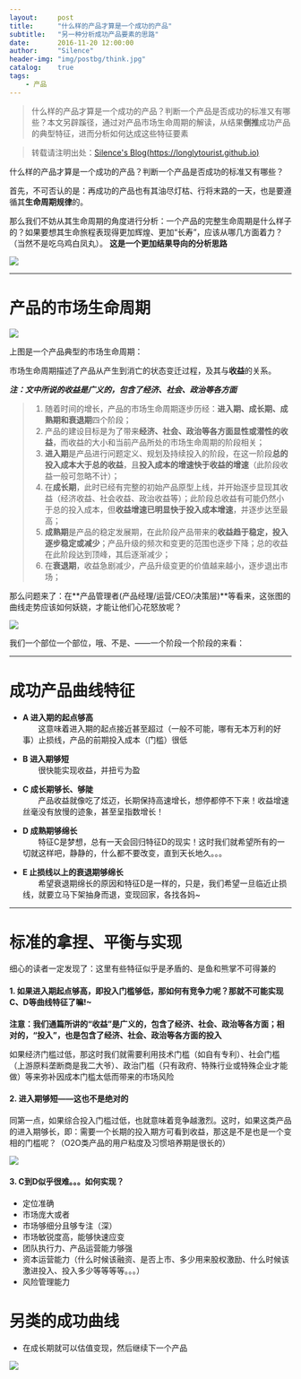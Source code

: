 ```yaml
---
layout:     post
title:      "什么样的产品才算是一个成功的产品"
subtitle:   "另一种分析成功产品要素的思路"
date:       2016-11-20 12:00:00
author:     "Silence"
header-img: "img/postbg/think.jpg"
catalog:    true
tags:
    - 产品
---
```

> 什么样的产品才算是一个成功的产品？判断一个产品是否成功的标准又有哪些？本文另辟蹊径，通过对产品市场生命周期的解读，从结果**倒推**成功产品的典型特征，进而分析如何达成这些特征要素

> 转载请注明出处：[Silence's Blog(https://longlytourist.github.io)](https://longlytourist.github.io)

什么样的产品才算是一个成功的产品？判断一个产品是否成功的标准又有哪些？

首先，不可否认的是：再成功的产品也有其油尽灯枯、行将末路的一天，也是要遵循其**生命周期规律**的。

那么我们不妨从其生命周期的角度进行分析：一个产品的完整生命周期是什么样子的？如果要想其生命旅程表现得更加辉煌、更加“长寿”，应该从哪几方面着力？（当然不是吃乌鸡白凤丸）。
**这是一个更加结果导向的分析思路**


![](http://ogw4950jb.bkt.clouddn.com/%E4%BA%BA%E7%89%A9/%E5%9B%BD%E7%94%BB%E9%A3%8E/%E7%82%BC%E4%B8%B9.jpg?imageMogr2/thumbnail/500x)


---
# 产品的市场生命周期

![](http://ogw4950jb.bkt.clouddn.com/%E5%9B%BE%E6%A0%87/IT%E5%B8%82%E5%9C%BA%E7%94%9F%E5%91%BD%E5%91%A8%E6%9C%9F.jpg?imageMogr2/thumbnail/500x)

上图是一个产品典型的市场生命周期：

市场生命周期描述了产品从产生到消亡的状态变迁过程，及其与**收益**的关系。

***注：文中所说的收益是广义的，包含了经济、社会、政治等各方面***

> 1. 随着时间的增长，产品的市场生命周期逐步历经：**进入期、成长期、成熟期和衰退期**四个阶段；
> 2. 产品的建设目标是为了带来**经济、社会、政治等各方面显性或潜性的收益**，而收益的大小和当前产品所处的市场生命周期的阶段相关；
> 3. **进入期**是产品进行问题定义、规划及持续投入的阶段，在这一阶段**总的投入成本大于总的收益**，且**投入成本的增速快于收益的增速**（此阶段收益一般可忽略不计）；
> 4. 在**成长期**，此时已经有完整的初始产品原型上线，并开始逐步显现其收益（经济收益、社会收益、政治收益等）；此阶段总收益有可能仍然小于总的投入成本，但**收益增速已明显快于投入成本增速**，并逐步达至最高；
> 5. **成熟期**是产品的稳定发展期，在此阶段产品带来的**收益趋于稳定，投入逐步稳定或减少**；产品升级的频次和变更的范围也逐步下降；总的收益在此阶段达到顶峰，其后逐渐减少；
> 6. 在**衰退期**，收益急剧减少，产品升级变更的价值越来越小，逐步退出市场；

那么问题来了：在**产品管理者(产品经理/运营/CEO/决策层)**等看来，这张图的曲线走势应该如何妖娆，才能让他们心花怒放呢？

![](http://ogw4950jb.bkt.clouddn.com/%E4%BA%BA%E7%89%A9/%E6%90%9E%E7%AC%91/%E7%8C%A5%E7%90%90%E7%94%B7.jpg?imageMogr2/thumbnail/500x)

我们一个部位一个部位，哦、不是、——一个阶段一个阶段的来看：

---
# 成功产品曲线特征
- **A 进入期的起点够高**
<br>&nbsp;&nbsp;&nbsp;&nbsp;&nbsp;&nbsp;
这意味着进入期的起点接近甚至超过（一般不可能，哪有无本万利的好事）止损线，产品的前期投入成本（门槛）很低

- **B 进入期够短**
<br>&nbsp;&nbsp;&nbsp;&nbsp;&nbsp;&nbsp;
很快能实现收益，并扭亏为盈

- **C 成长期够长、够陡**
<br>&nbsp;&nbsp;&nbsp;&nbsp;&nbsp;&nbsp;
产品收益就像吃了炫迈，长期保持高速增长，想停都停不下来！收益增速丝毫没有放慢的迹象，甚至呈指数增长！

- **D 成熟期够绵长**
<br>&nbsp;&nbsp;&nbsp;&nbsp;&nbsp;&nbsp;
特征C是梦想，总有一天会回归特征D的现实！这时我们就希望所有的一切就这样吧，静静的，什么都不要改变，直到天长地久。。。

- **E 止损线以上的衰退期够绵长**
<br>&nbsp;&nbsp;&nbsp;&nbsp;&nbsp;&nbsp;
希望衰退期绵长的原因和特征D是一样的，只是，我们希望一旦临近止损线，就要立马下架抽身而退，变现回家，各找各妈~

---
# 标准的拿捏、平衡与实现

细心的读者一定发现了：这里有些特征似乎是矛盾的、是鱼和熊掌不可得兼的
#### 1. 如果进入期起点够高，即投入门槛够低，那如何有竞争力呢？那就不可能实现C、D等曲线特征了嘛!~

**注意：我们通篇所讲的“收益”是广义的，包含了经济、社会、政治等各方面；相对的，“投入”，也是包含了经济、社会、政治等各方面的投入**

如果经济门槛过低，那这时我们就需要利用技术门槛（如自有专利）、社会门槛（上游原料垄断商是我二大爷）、政治门槛（只有政府、特殊行业或特殊企业才能做）等来弥补因成本门槛太低而带来的市场风险

#### 2. 进入期够短——这也不是绝对的

同第一点，如果综合投入门槛过低，也就意味着竞争越激烈。这时，如果这类产品的进入期够长，即：需要一个长期的投入期方可看到收益，那这是不是也是一个变相的门槛呢？（O2O类产品的用户粘度及习惯培养期是很长的）

![](http://ogw4950jb.bkt.clouddn.com/%E4%BA%BA%E7%89%A9/%E6%90%9E%E7%AC%91/%E5%90%90%E8%A1%80%E5%80%92%E5%9C%B0.jpg)

#### 3. C到D似乎很难。。。如何实现？
- 定位准确
- 市场庞大或者
- 市场够细分且够专注（深）
- 市场敏锐度高，能够快速应变
- 团队执行力、产品运营能力够强
- 资本运营能力（什么时候该融资、是否上市、多少用来股权激励、什么时候该激进投入、投入多少等等等等。。。）
- 风险管理能力


# 另类的成功曲线
- 在成长期就可以估值变现，然后继续下一个产品

![](http://ogw4950jb.bkt.clouddn.com/%E9%87%91%E8%9E%8D/%E6%95%B0%E9%92%B1.jpg)
